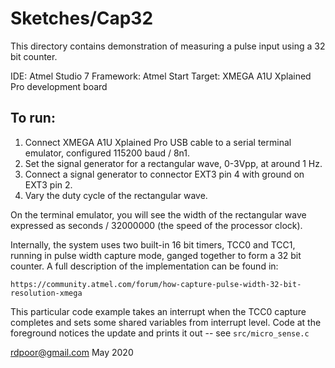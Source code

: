 # Sketches/Cap32

This directory contains demonstration of measuring a pulse input using a 32 bit
counter.

IDE: Atmel Studio 7
Framework: Atmel Start
Target: XMEGA A1U Xplained Pro development board

## To run:

1. Connect XMEGA A1U Xplained Pro USB cable to a serial terminal emulator,
   configured 115200 baud / 8n1.
2. Set the signal generator for a rectangular wave, 0-3Vpp, at around 1 Hz.
3. Connect a signal generator to connector EXT3 pin 4 with ground on EXT3 pin 2.
4. Vary the duty cycle of the rectangular wave.

On the terminal emulator, you will see the width of the rectangular wave
expressed as seconds / 32000000 (the speed of the processor clock).

Internally, the system uses two built-in 16 bit timers, TCC0 and TCC1, running
in pulse width capture mode, ganged together to form a 32 bit counter.  A full
description of the implementation can be found in:

    https://community.atmel.com/forum/how-capture-pulse-width-32-bit-resolution-xmega

This particular code example takes an interrupt when the TCC0 capture completes
and sets some shared variables from interrupt level.  Code at the foreground
notices the update and prints it out -- see `src/micro_sense.c`

rdpoor@gmail.com
May 2020
